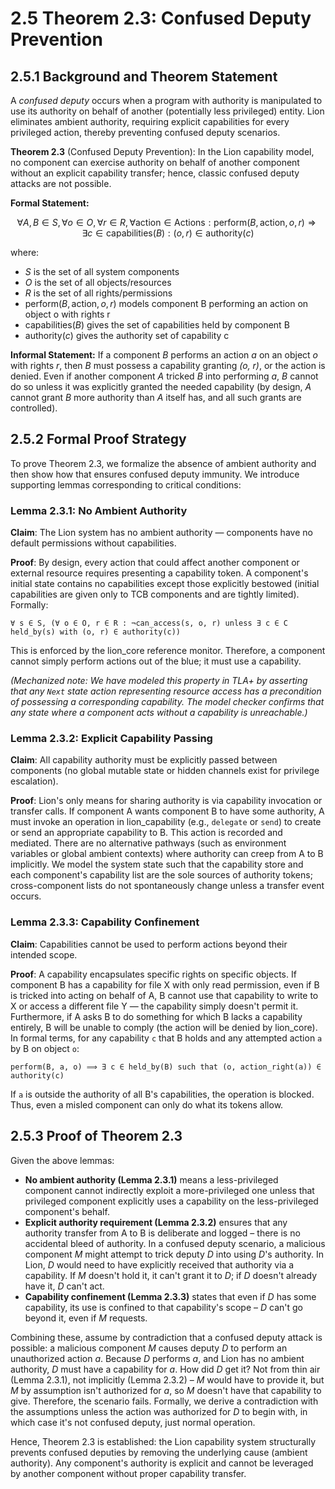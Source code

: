 # 2.5 Theorem 2.3: Confused Deputy Prevention

## 2.5.1 Background and Theorem Statement

A _confused deputy_ occurs when a program with authority is manipulated to use
its authority on behalf of another (potentially less privileged) entity. Lion
eliminates ambient authority, requiring explicit capabilities for every
privileged action, thereby preventing confused deputy scenarios.

**Theorem 2.3** (Confused Deputy Prevention): In the Lion capability model, no
component can exercise authority on behalf of another component without an
explicit capability transfer; hence, classic confused deputy attacks are not
possible.

**Formal Statement:**

$$\forall A, B \in S, \forall o \in O, \forall r \in R, \forall \text{action} \in \text{Actions}: \text{perform}(B, \text{action}, o, r) \Rightarrow \exists c \in \text{capabilities}(B) : (o, r) \in \text{authority}(c)$$

where:

- $S$ is the set of all system components
- $O$ is the set of all objects/resources
- $R$ is the set of all rights/permissions
- $\text{perform}(B, \text{action}, o, r)$ models component B performing an
  action on object o with rights r
- $\text{capabilities}(B)$ gives the set of capabilities held by component B
- $\text{authority}(c)$ gives the authority set of capability c

**Informal Statement:** If a component _B_ performs an action _a_ on an object
_o_ with rights _r_, then _B_ must possess a capability granting _(o, r)_, or
the action is denied. Even if another component _A_ tricked _B_ into performing
_a_, _B_ cannot do so unless it was explicitly granted the needed capability (by
design, _A_ cannot grant _B_ more authority than _A_ itself has, and all such
grants are controlled).

## 2.5.2 Formal Proof Strategy

To prove Theorem 2.3, we formalize the absence of ambient authority and then
show how that ensures confused deputy immunity. We introduce supporting lemmas
corresponding to critical conditions:

### Lemma 2.3.1: No Ambient Authority

**Claim**: The Lion system has no ambient authority — components have no default
permissions without capabilities.

**Proof**: By design, every action that could affect another component or
external resource requires presenting a capability token. A component's initial
state contains no capabilities except those explicitly bestowed (initial
capabilities are given only to TCB components and are tightly limited).
Formally:

```
∀ s ∈ S, (∀ o ∈ O, r ∈ R : ¬can_access(s, o, r) unless ∃ c ∈ C held_by(s) with (o, r) ∈ authority(c))
```

This is enforced by the lion\_core reference monitor. Therefore, a component
cannot simply perform actions out of the blue; it must use a capability.

_(Mechanized note: We have modeled this property in TLA+ by asserting that any
`Next` state action representing resource access has a precondition of
possessing a corresponding capability. The model checker confirms that any state
where a component acts without a capability is unreachable.)_

### Lemma 2.3.2: Explicit Capability Passing

**Claim**: All capability authority must be explicitly passed between components
(no global mutable state or hidden channels exist for privilege escalation).

**Proof**: Lion's only means for sharing authority is via capability invocation
or transfer calls. If component A wants component B to have some authority, A
must invoke an operation in lion\_capability (e.g., `delegate` or `send`) to
create or send an appropriate capability to B. This action is recorded and
mediated. There are no alternative pathways (such as environment variables or
global ambient contexts) where authority can creep from A to B implicitly. We
model the system state such that the capability store and each component's
capability list are the sole sources of authority tokens; cross-component lists
do not spontaneously change unless a transfer event occurs.

### Lemma 2.3.3: Capability Confinement

**Claim**: Capabilities cannot be used to perform actions beyond their intended
scope.

**Proof**: A capability encapsulates specific rights on specific objects. If
component B has a capability for file X with only read permission, even if B is
tricked into acting on behalf of A, B cannot use that capability to write to X
or access a different file Y — the capability simply doesn't permit it.
Furthermore, if A asks B to do something for which B lacks a capability
entirely, B will be unable to comply (the action will be denied by lion\_core).
In formal terms, for any capability `c` that B holds and any attempted action
`a` by B on object `o`:

```
perform(B, a, o) ⟹ ∃ c ∈ held_by(B) such that (o, action_right(a)) ∈ authority(c)
```

If `a` is outside the authority of all B's capabilities, the operation is
blocked. Thus, even a misled component can only do what its tokens allow.

## 2.5.3 Proof of Theorem 2.3

Given the above lemmas:

- **No ambient authority (Lemma 2.3.1)** means a less-privileged component
  cannot indirectly exploit a more-privileged one unless that privileged
  component explicitly uses a capability on the less-privileged component's
  behalf.
- **Explicit authority requirement (Lemma 2.3.2)** ensures that any authority
  transfer from A to B is deliberate and logged – there is no accidental bleed
  of authority. In a confused deputy scenario, a malicious component _M_ might
  attempt to trick deputy _D_ into using _D_'s authority. In Lion, _D_ would
  need to have explicitly received that authority via a capability. If _M_
  doesn't hold it, it can't grant it to _D_; if _D_ doesn't already have it, _D_
  can't act.
- **Capability confinement (Lemma 2.3.3)** states that even if _D_ has some
  capability, its use is confined to that capability's scope – _D_ can't go
  beyond it, even if _M_ requests.

Combining these, assume by contradiction that a confused deputy attack is
possible: a malicious component _M_ causes deputy _D_ to perform an unauthorized
action _a_. Because _D_ performs _a_, and Lion has no ambient authority, _D_
must have a capability for _a_. How did _D_ get it? Not from thin air (Lemma
2.3.1), not implicitly (Lemma 2.3.2) – _M_ would have to provide it, but _M_ by
assumption isn't authorized for _a_, so _M_ doesn't have that capability to
give. Therefore, the scenario fails. Formally, we derive a contradiction with
the assumptions unless the action was authorized for _D_ to begin with, in which
case it's not confused deputy, just normal operation.

Hence, Theorem 2.3 is established: the Lion capability system structurally
prevents confused deputies by removing the underlying cause (ambient authority).
Any component's authority is explicit and cannot be leveraged by another
component without proper capability transfer.
